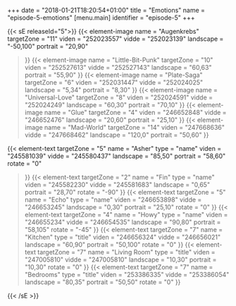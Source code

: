 +++
date = "2018-01-21T18:20:54+01:00"
title = "Emotions"
name = "episode-5-emotions"
[menu.main]
  identifier = "episode-5"
+++

{{< sE releaseId="5">}}
  {{< element-image
    name        =  "Augenkrebs"
    targetZone  =  "11"
    viden       = "252023557"
    vidde       = "252023139"
    landscape    = "-50,100"
    portrait    = "20,90"
  >}}
  {{< element-image
    name        =  "Little-Bit-Punk"
    targetZone  =  "10"
    viden       = "252527613"
    vidde       = "252527143"
    landscape    = "60,63"
    portrait    = "55,90"
  >}}
  {{< element-image
    name        =  "Plate-Saga"
    targetZone  =  "6"
    viden       = "252031447"
    vidde       = "252024025"
    landscape    = "5,34"
    portrait    = "8,30"
  >}}
  {{< element-image
    name        =  "Universal-Love"
    targetZone  =  "8"
    viden       = "252024591"
    vidde       = "252024249"
    landscape    = "60,30"
    portrait    = "70,10"
  >}}
  {{< element-image
    name        =  "Glue"
    targetZone  =  "4"
    viden       = "246652848"
    vidde       = "246652476"
    landscape   = "20,60"
    portrait    = "25,10"
  >}}
  {{< element-image
    name        =  "Mad-World"
    targetZone  =  "14"
    viden       = "247668636"
    vidde       = "247668462"
    landscape   = "120,0"
    portrait    = "50,60"
  >}}


  {{< element-text
    targetZone  =  "5"
    name        =  "Asher"
    type        = "name"
    viden       = "245581039"
    vidde       = "245580437"
    landscape    = "85,50"
    portrait    = "58,60"
    rotate      = "0"
  >}}
  {{< element-text
    targetZone  =  "2"
    name        =  "Fin"
    type        = "name"
    viden       = "245582230"
    vidde       = "245581683"
    landscape   = "0,65"
    portrait    = "28,70"
    rotate      = "-90"
  >}}
  {{< element-text
    targetZone  =  "5"
    name        =  "Echo"
    type        = "name"
    viden       = "246653898"
    vidde       = "246653245"
    landscape   = "0,30"
    portrait    = "25,10"
    rotate      = "0"
  >}}
  {{< element-text
    targetZone  =  "4"
    name        =  "Howy"
    type        = "name"
    viden       = "246655234"
    vidde       = "246654535"
    landscape   = "90,80"
    portrait    = "58,105"
    rotate      = "-45"
  >}}
  {{< element-text
    targetZone  =  "7"
    name        =  "Kitchen"
    type        = "title"
    viden       = "246656324"
    vidde       = "246656021"
    landscape   = "60,90"
    portrait    = "50,100"
    rotate      = "0"
  >}}
  {{< element-text
    targetZone  =  "7"
    name        =  "Living Room"
    type        = "title"
    viden       = "247005810"
    vidde       = "247005810"
    landscape   = "10,30"
    portrait    = "10,30"
    rotate      = "0"
  >}}
  {{< element-text
    targetZone  =  "7"
    name        =  "Bedrooms"
    type        = "title"
    viden       = "253386335"
    vidde       = "253386054"
    landscape   = "80,35"
    portrait    = "50,50"
    rotate      = "0"
  >}}

{{< /sE >}}
